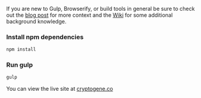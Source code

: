 If you are new to Gulp, Browserify, or build tools in general be sure to check out the [blog post](http://viget.com/extend/gulp-browserify-starter-faq) for more context and the [Wiki](https://github.com/greypants/gulp-starter/wiki) for some additional background knowledge.

### Install npm dependencies

```bash
npm install
```

### Run gulp

```bash
gulp
```

You can view the live site at [cryptogene.co](https://cryptogene.co)